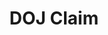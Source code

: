 ---
title: DOJ Claim
layout: process
exit: https://www.justice.gov/crt/filing-charge
header: File a Claim with DOJ

before-you-file-markup: "<p>If you believe you have been discriminated against based on your citizenship, immigration status, or national origin, here’s how to file a charge: </p>"

steps:
  - { text: "Fill out the form by hitting file now below or you can print out the form and send by mail, fax, or email.", img: "/assets/img/icons/steps/Pencil_Icon.png" }
  - { text: "We will contact you by mail or by phone.", img: "/assets/img/icons/steps/Mail_Icon.png" }
  - { text: "We’ll work with you to answer your questions and determine if setting up an investigation is the best course of action. If an investigation is the best course of action, we will start an investigation and these usually take no longer than seven months.", img: "/assets/img/icons/steps/SpeechBubble_Icon.png" }
  - { text: "If an investigation is set up and finds sufficient evidence of a violation, you may obtain various types of relief, including back pay or getting your job back", img: "/assets/img/icons/steps/LegalForm_Icon.png" }

here-to-help:
  - All services are free and confidential, whether you are documented or not.
  - Please remember that your employer cannot terminate you or in any other manner discriminate against you for filing a complaint with DOJ.

---